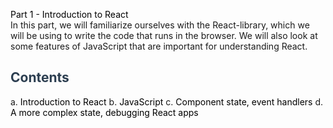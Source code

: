 <a href="https://fullstackopen.com/en/part1" style="text-decoration:none; color:black;">Part 1 - Introduction to React</a> <br>
In this part, we will familiarize ourselves with the React-library, which we will be using to write the code that runs in the browser. We will also look at some features of JavaScript that are important for understanding React.<br>

## Contents

a. <a href="https://fullstackopen.com/en/part1/introduction_to_react" style="text-decoration:none; color:black;">Introduction to React</a>
b. <a href="https://fullstackopen.com/en/part1/java_script" style="text-decoration:none; color:black;">JavaScript</a>
c. <a href="https://fullstackopen.com/en/part1/component_state_event_handlers" style="text-decoration:none; color:black;">Component state, event handlers</a>
d. <a href="https://fullstackopen.com/en/part1/a_more_complex_state_debugging_react_apps" style="text-decoration:none; color:black;">A more complex state, debugging React apps</a>

<style>
  a {
    text-decoration: none;
    color: black;
  }
  a:hover {
    color: blue;
  }
  h1, h2 {
    color: #2c3e50;
  }
  ul {
    list-style-type: none;
    padding: 0;
  }
  li {
    margin: 10px 0;
  }
</style>
